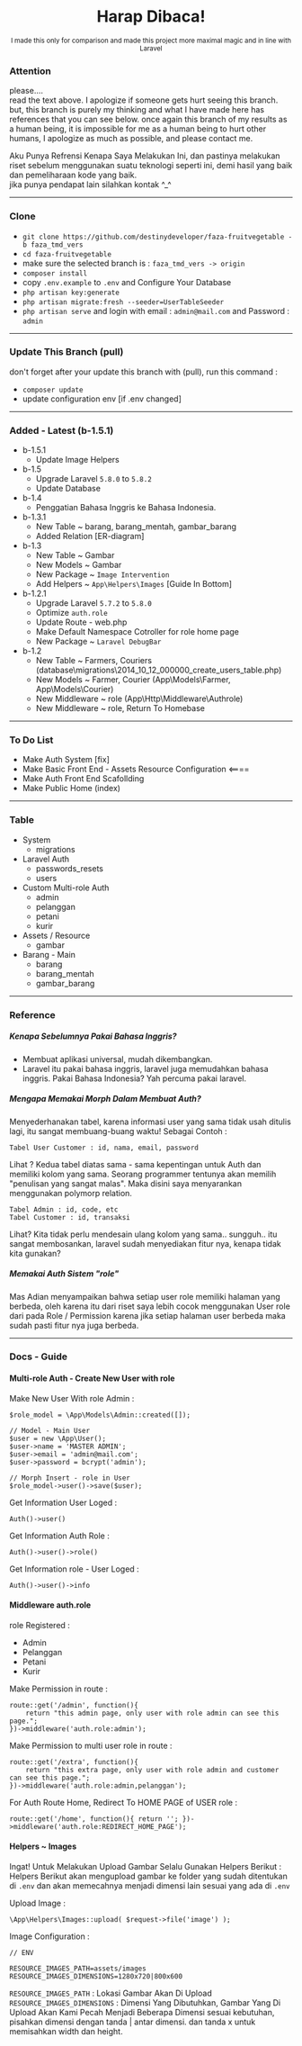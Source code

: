 <div align="center">
    <h1>
        Harap Dibaca!
    </h1>
    <small>
        I made this only for comparison and made this project more maximal magic and in line with Laravel
    </small>
</div>

### Attention 
please....<br>
read the text above. I apologize if someone gets hurt seeing this branch. but, this branch is purely my thinking and what I have made here has references that you can see below. once again this branch of my results as a human being, it is impossible for me as a human being to hurt other humans, I apologize as much as possible, and please contact me.<br>

Aku Punya Refrensi Kenapa Saya Melakukan Ini, dan pastinya melakukan riset sebelum menggunakan suatu teknologi seperti ini, demi hasil yang baik dan pemeliharaan kode yang baik. <br>
jika punya pendapat lain silahkan kontak ^_^
<hr>

### Clone
* `git clone https://github.com/destinydeveloper/faza-fruitvegetable -b faza_tmd_vers`
* `cd faza-fruitvegetable`
* make sure the selected branch is : `faza_tmd_vers -> origin`
* `composer install`
* copy `.env.example` to `.env` and Configure Your Database
* `php artisan key:generate`
* `php artisan migrate:fresh --seeder=UserTableSeeder`
* `php artisan serve` and login with email : `admin@mail.com` and Password : `admin`
<hr>

### Update This Branch (pull)
don't forget after your update this branch with (pull), run this command :
* `composer update` 
* update configuration env [if .env changed]
<hr>

### Added - Latest (b-1.5.1)
- b-1.5.1
    * Update Image Helpers
- b-1.5
    * Upgrade Laravel `5.8.0` to `5.8.2`
    * Update Database
- b-1.4
    * Penggatian Bahasa Inggris ke Bahasa Indonesia.
- b-1.3.1
    * New Table ~ barang, barang_mentah, gambar_barang
    * Added Relation [ER-diagram]
- b-1.3
    * New Table ~ Gambar
    * New Models ~ Gambar
    * New Package ~ `Image Intervention`
    * Add Helpers ~ `App\Helpers\Images` [Guide In Bottom]
- b-1.2.1
    * Upgrade Laravel `5.7.2` to `5.8.0`
    * Optimize `auth.role`
    * Update Route - web.php
    * Make Default Namespace Cotroller for role home page
    * New Package ~ `Laravel DebugBar`
- b-1.2
    * New Table ~ Farmers, Couriers (database\migrations\2014_10_12_000000_create_users_table.php)
    * New Models ~ Farmer, Courier (App\Models\Farmer, App\Models\Courier)
    * New Middleware ~ role (App\Http\Middleware\Authrole)
    * New Middleware ~ role, Return To Homebase
<hr>

### To Do List
* Make Auth System  [fix]
* Make Basic Front End - Assets Resource Configuration    <====
* Make Auth Front End Scafollding 
* Make Public Home (index)
<hr>

### Table
- System
    * migrations
- Laravel Auth
    * passwords_resets
    * users
- Custom Multi-role Auth
    * admin
    * pelanggan
    * petani
    * kurir
- Assets / Resource
    * gambar
- Barang - Main
    * barang
    * barang_mentah
    * gambar_barang

<hr>

### Reference
##### Kenapa Sebelumnya Pakai Bahasa Inggris?
* Membuat aplikasi universal, mudah dikembangkan.
* Laravel itu pakai bahasa inggris, laravel juga memudahkan bahasa inggris. Pakai Bahasa Indonesia? Yah percuma pakai laravel.
##### Mengapa Memakai Morph Dalam Membuat Auth?
Menyederhanakan tabel, karena informasi user yang sama tidak usah ditulis lagi, itu sangat membuang-buang waktu! Sebagai Contoh :
```Tabel User Admin  : id, nama, email, password
Tabel User Customer : id, nama, email, password
```
Lihat ? Kedua tabel diatas sama - sama kepentingan untuk Auth dan memiliki kolom yang sama. Seorang programmer tentunya akan memilih "penulisan yang sangat malas". Maka disini saya menyarankan menggunakan polymorp relation. 
```Tabel Users : id, nama, email, password, role_type, role_id
Tabel Admin : id, code, etc
Tabel Customer : id, transaksi
```
Lihat? Kita tidak perlu mendesain ulang kolom yang sama.. sungguh.. itu sangat membosankan, laravel sudah menyediakan fitur nya, kenapa tidak kita gunakan?
##### Memakai Auth Sistem "role"
Mas Adian menyampaikan bahwa setiap user role memiliki halaman yang berbeda, oleh karena itu dari riset saya lebih cocok menggunakan User role dari pada Role / Permission karena jika setiap halaman user berbeda maka sudah pasti fitur nya juga berbeda.

<hr>

### Docs - Guide
#### Multi-role Auth - Create New User with role
Make New User With role Admin :
```// Model - role User
$role_model = \App\Models\Admin::created([]);

// Model - Main User
$user = new \App\User();
$user->name = 'MASTER ADMIN';
$user->email = 'admin@mail.com';
$user->password = bcrypt('admin');

// Morph Insert - role in User
$role_model->user()->save($user);
```

Get Information User Loged :
```
Auth()->user()
```


Get Information Auth Role :
```
Auth()->user()->role()
```

Get Information role - User Loged :
```
Auth()->user()->info
```

#### Middleware auth.role
role Registered :
* Admin
* Pelanggan
* Petani
* Kurir

Make Permission in route :
```
route::get('/admin', function(){
    return "this admin page, only user with role admin can see this page.";
})->middleware('auth.role:admin');
```
Make Permission to multi user role in route :
```
route::get('/extra', function(){
    return "this extra page, only user with role admin and customer can see this page.";
})->middleware('auth.role:admin,pelanggan');
```

For Auth Route Home, Redirect To HOME PAGE of USER role :
```
route::get('/home', function(){ return ''; })->middleware('auth.role:REDIRECT_HOME_PAGE');
```

#### Helpers ~ Images
Ingat! Untuk Melakukan Upload Gambar Selalu Gunakan Helpers Berikut :<br>
Helpers Berikut akan mengupload gambar ke folder yang sudah ditentukan di `.env` dan akan memecahnya menjadi dimensi lain sesuai yang ada di `.env`

Upload Image :
```
\App\Helpers\Images::upload( $request->file('image') );
```

Image Configuration :
```
// ENV

RESOURCE_IMAGES_PATH=assets/images
RESOURCE_IMAGES_DIMENSIONS=1280x720|800x600
```
`RESOURCE_IMAGES_PATH` : Lokasi Gambar Akan Di Upload
`RESOURCE_IMAGES_DIMENSIONS` : Dimensi Yang Dibutuhkan, Gambar Yang Di Upload Akan Kami Pecah Menjadi Beberapa Dimensi sesuai kebutuhan, pisahkan dimensi dengan tanda | antar dimensi. dan tanda x untuk memisahkan width dan height.